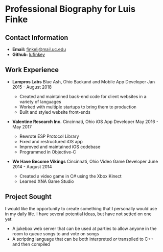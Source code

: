 
# Professional Biography for Luis Finke

## Contact Information

- **Email:** [finkelj@mail.uc.edu](mailto:finkelj@mail.uc.edu)
- **Github:** [lufinkey](https://github.com/lufinkey)

## Work Experience

- **Lampros Labs** Blue Ash, Ohio
	Backand and Mobile App Developer
	Jan 2015 - August 2018
	- Created and maintained back-end code for client websites in a variety of languages
	- Worked with multiple startups to bring them to production
	- Built and styled website front-ends

- **Valentine Research Inc.** Cincinnati, Ohio
	iOS App Developer
	May 2016 - May 2017
	- Rewrote ESP Protocol Library
	- Fixed and restructured iOS app
	- Improved and maintained iOS codebase
	- Programmed in Objective-C

- **We Have Become Vikings** Cincinnati, Ohio
	Video Game Developer
	June 2014 - August 2014
	- Created a video game in C# using the Xbox Kinect
	- Learned XNA Game Studio

## Project Sought

I would like the opportunity to create something that I personally would use in my daily life. I have several potential ideas, but have not setted on one yet:
- A jukebox web server that can be used at parties to allow anyone in the room to queue songs to and vote on songs
- A scripting language that can be both interpreted *or* transpiled to C++ and then compiled
